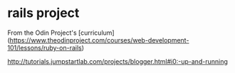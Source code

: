 # rails project

From the Odin Project's [curriculum] (https://www.theodinproject.com/courses/web-development-101/lessons/ruby-on-rails)

http://tutorials.jumpstartlab.com/projects/blogger.html#i0:-up-and-running